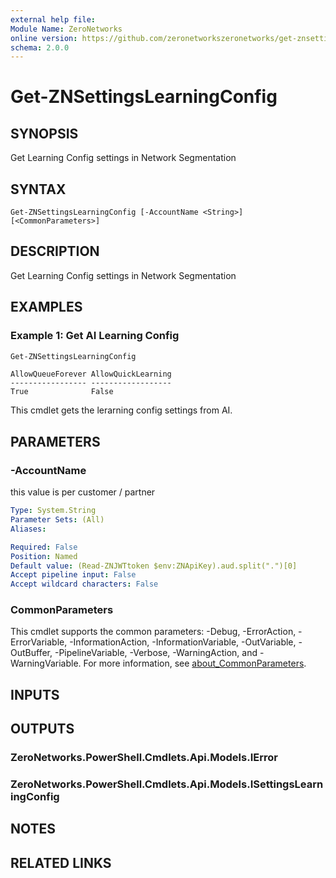 ```yaml
---
external help file:
Module Name: ZeroNetworks
online version: https://github.com/zeronetworkszeronetworks/get-znsettingslearningconfig
schema: 2.0.0
---
```


# Get-ZNSettingsLearningConfig

## SYNOPSIS
Get Learning Config settings in Network Segmentation

## SYNTAX

```
Get-ZNSettingsLearningConfig [-AccountName <String>] [<CommonParameters>]
```

## DESCRIPTION
Get Learning Config settings in Network Segmentation

## EXAMPLES

### Example 1: Get AI Learning Config
```powershell
Get-ZNSettingsLearningConfig
```

```output
AllowQueueForever AllowQuickLearning
----------------- ------------------
True              False
```

This cmdlet gets the lerarning config settings from AI.

## PARAMETERS

### -AccountName
this value is per customer / partner

```yaml
Type: System.String
Parameter Sets: (All)
Aliases:

Required: False
Position: Named
Default value: (Read-ZNJWTtoken $env:ZNApiKey).aud.split(".")[0]
Accept pipeline input: False
Accept wildcard characters: False
```

### CommonParameters
This cmdlet supports the common parameters: -Debug, -ErrorAction, -ErrorVariable, -InformationAction, -InformationVariable, -OutVariable, -OutBuffer, -PipelineVariable, -Verbose, -WarningAction, and -WarningVariable. For more information, see [about_CommonParameters](http://go.microsoft.com/fwlink/?LinkID=113216).

## INPUTS

## OUTPUTS

### ZeroNetworks.PowerShell.Cmdlets.Api.Models.IError

### ZeroNetworks.PowerShell.Cmdlets.Api.Models.ISettingsLearningConfig

## NOTES

## RELATED LINKS


